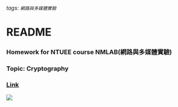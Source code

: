 ###### tags: `網路與多媒體實驗`
# README
### Homework for NTUEE course NMLAB(網路與多媒體實驗)
### Topic: Cryptography
### [Link](https://cryptopals.com/)
![](https://i.imgur.com/jSeVzRz.png)
